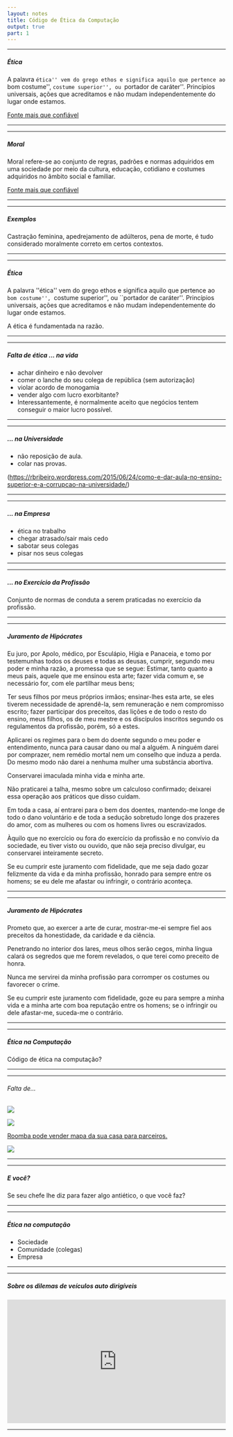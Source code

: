 ```yaml
---
layout: notes
title: Código de Ética da Computação
output: true
part: 1
---
```



---
##### Ética

A palavra ``ética'' vem do grego ethos e significa aquilo que pertence ao ``bom costume'', ``costume superior'', ou ``portador de caráter''. 
Princípios universais, ações que acreditamos e não mudam independentemente do lugar onde estamos.

[Fonte mais que confiável](https://pt.wikipedia.org/wiki/Ética)

---


---
##### Moral

Moral refere-se ao conjunto de regras, padrões e normas adquiridos em uma sociedade por meio da cultura, educação, cotidiano e costumes adquiridos no âmbito social e familiar.

[Fonte mais que confiável](https://pt.wikipedia.org/wiki/Moral)

---

---
##### Exemplos

Castração feminina, apedrejamento de adúlteros, pena de morte, é tudo considerado moralmente correto em certos contextos.

---


---
##### Ética
A palavra ''ética'' vem do grego ethos e significa aquilo que pertence ao ``bom costume'', ``costume superior'', ou ``portador de caráter''. 
Princípios universais, ações que acreditamos e não mudam independentemente do lugar onde estamos.

A ética é fundamentada na razão.

---


---
##### Falta de ética ... na vida

* achar dinheiro e não devolver
* comer o lanche do seu colega de república (sem autorização)
* violar acordo de monogamia
* vender algo com lucro exorbitante? 
* Interessantemente, é normalmente aceito que negócios tentem conseguir o maior lucro possível.

---


---
##### ... na Universidade

* não reposição de aula.
* colar nas provas.	

(https://rbribeiro.wordpress.com/2015/06/24/como-e-dar-aula-no-ensino-superior-e-a-corrupcao-na-universidade/)

---


---
##### ... na Empresa

* ética no trabalho
* chegar atrasado/sair mais cedo
* sabotar seus colegas
* pisar nos seus colegas

---


---
##### ... no Exercício da Profissão

Conjunto de normas de conduta a serem praticadas no exercício da profissão.

---


---
##### Juramento de Hipócrates

Eu juro, por Apolo, médico, por Esculápio, Hígia e Panaceia, e tomo por testemunhas todos os deuses e todas as deusas, cumprir, segundo meu poder e minha razão, a promessa que se segue:
Estimar, tanto quanto a meus pais, aquele que me ensinou esta arte; fazer vida comum e, se necessário for, com ele partilhar meus bens;

Ter seus filhos por meus próprios irmãos; ensinar-lhes esta arte, se eles tiverem necessidade de aprendê-la, sem remuneração e nem compromisso escrito; fazer participar dos preceitos, das lições e de todo o resto do ensino, meus filhos, os de meu mestre e os discípulos inscritos segundo os regulamentos da profissão, porém, só a estes.

Aplicarei os regimes para o bem do doente segundo o meu poder e entendimento, nunca para causar dano ou mal a alguém. A ninguém darei por comprazer, nem remédio mortal nem um conselho que induza a perda. Do mesmo modo não darei a nenhuma mulher uma substância abortiva.

Conservarei imaculada minha vida e minha arte.

Não praticarei a talha, mesmo sobre um calculoso confirmado; deixarei essa operação aos práticos que disso cuidam.

Em toda a casa, aí entrarei para o bem dos doentes, mantendo-me longe de todo o dano voluntário e de toda a sedução sobretudo longe dos prazeres do amor, com as mulheres ou com os homens livres ou escravizados.

Àquilo que no exercício ou fora do exercício da profissão e no convívio da sociedade, eu tiver visto ou ouvido, que não seja preciso divulgar, eu conservarei inteiramente secreto.

Se eu cumprir este juramento com fidelidade, que me seja dado gozar felizmente da vida e da minha profissão, honrado para sempre entre os homens; se eu dele me afastar ou infringir, o contrário aconteça.

---


---
##### Juramento de Hipócrates

Prometo que, ao exercer a arte de curar, mostrar-me-ei sempre fiel aos preceitos da honestidade, da caridade e da ciência.

Penetrando no interior dos lares, meus olhos serão cegos, minha língua calará os segredos que me forem revelados, o que terei como preceito de honra.

Nunca me servirei da minha profissão para corromper os costumes ou favorecer o crime.

Se eu cumprir este juramento com fidelidade, goze eu para sempre a minha vida e a minha arte com boa reputação entre os homens; se o infringir ou dele afastar-me, suceda-me o contrário.

---


---
##### Ética na Computação

Código de ética na computação?

---



---
###### Falta de...

[![](images/vw_testeemissao.png)](https://www.scientificamerican.com/article/volkswagen-uses-software-to-fool-epa-pollution-tests/)

[![](images/piratebay_altcoin)](https://torrentfreak.com/the-pirate-bay-website-runs-a-cryptocurrency-miner-170916/)

[Roomba pode vender mapa da sua casa para parceiros.](https://gizmodo.com/roombas-next-big-step-is-selling-maps-of-your-home-to-t-1797187829)

![](images/fb_spy.jpeg)

---


---
##### E você?

Se seu chefe lhe diz para fazer algo antiético, o que você faz?

---


---
##### Ética na computação

* Sociedade
* Comunidade (colegas)
* Empresa

---


---
##### Sobre os dilemas de veículos auto dirigíveis

<div style="max-width:854px"><div style="position:relative;height:0;padding-bottom:56.25%"><iframe src="https://embed.ted.com/talks/patrick_lin_the_ethical_dilemma_of_self_driving_cars" width="854" height="480" style="position:absolute;left:0;top:0;width:100%;height:100%" frameborder="0" scrolling="no" allowfullscreen></iframe></div></div>

---
